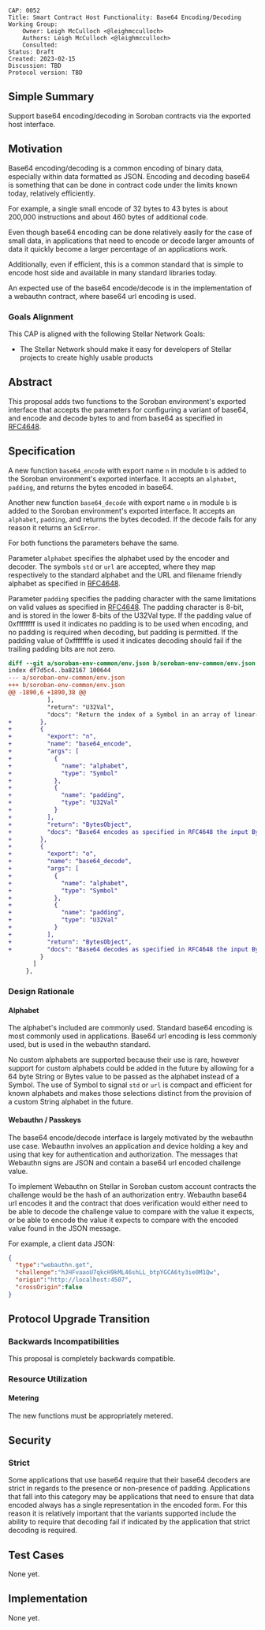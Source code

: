 ```
CAP: 0052
Title: Smart Contract Host Functionality: Base64 Encoding/Decoding
Working Group:
    Owner: Leigh McCulloch <@leighmcculloch>
    Authors: Leigh McCulloch <@leighmcculloch>
    Consulted:
Status: Draft
Created: 2023-02-15
Discussion: TBD
Protocol version: TBD
```

## Simple Summary

Support base64 encoding/decoding in Soroban contracts via the exported host
interface.

## Motivation

Base64 encoding/decoding is a common encoding of binary data, especially within
data formatted as JSON. Encoding and decoding base64 is something that can be
done in contract code under the limits known today, relatively efficiently.

For example, a single small encode of 32 bytes to 43 bytes is about 200,000
instructions and about 460 bytes of additional code.

Even though base64 encoding can be done relatively easily for the case of small
data, in applications that need to encode or decode larger amounts of data it
quickly become a larger percentage of an applications work.

Additionally, even if efficient, this is a common standard that is simple to
encode host side and available in many standard libraries today.

An expected use of the base64 encode/decode is in the implementation of a
webauthn contract, where base64 url encoding is used.

### Goals Alignment

This CAP is aligned with the following Stellar Network Goals:

- The Stellar Network should make it easy for developers of Stellar projects to
  create highly usable products

## Abstract

This proposal adds two functions to the Soroban environment's exported interface
that accepts the parameters for configuring a variant of base64, and encode and
decode bytes to and from base64 as specified in [RFC4648].

## Specification

A new function `base64_encode` with export name `n` in module `b` is added to
the Soroban environment's exported interface. It accepts an `alphabet`,
`padding`, and returns the bytes encoded in base64.

Another new function `base64_decode` with export name `o` in module `b` is added
to the Soroban environment's exported interface. It accepts an `alphabet`,
`padding`, and returns the bytes decoded. If the decode fails for any reason it
returns an `ScError`.

For both functions the parameters behave the same.

Parameter `alphabet` specifies the alphabet used by the encoder and decoder. The
symbols `std` or `url` are accepted, where they map respectively to the standard
alphabet and the URL and filename friendly alphabet as specified in [RFC4648].

Parameter `padding` specifies the padding character with the same limitations on
valid values as specified in [RFC4648]. The padding character is 8-bit, and is
stored in the lower 8-bits of the U32Val type. If the padding value of
0xffffffff is used it indicates no padding is to be used when encoding, and no
padding is required when decoding, but padding is permitted. If the padding
value of 0xfffffffe is used it indicates decoding should fail if the trailing
padding bits are not zero.

```diff mddiffcheck.ignore=true mddiffcheck.base=v20.1.0
diff --git a/soroban-env-common/env.json b/soroban-env-common/env.json
index df7d5c4..ba82167 100644
--- a/soroban-env-common/env.json
+++ b/soroban-env-common/env.json
@@ -1890,6 +1890,38 @@
           ],
           "return": "U32Val",
           "docs": "Return the index of a Symbol in an array of linear-memory byte-slices, or trap if not found."
+        },
+        {
+          "export": "n",
+          "name": "base64_encode",
+          "args": [
+            {
+              "name": "alphabet",
+              "type": "Symbol"
+            },
+            {
+              "name": "padding",
+              "type": "U32Val"
+            }
+          ],
+          "return": "BytesObject",
+          "docs": "Base64 encodes as specified in RFC4648 the input BytesObject, using the alphabet specified as a symbol 'std' or 'url' that respectively encode with the standard alphabet or the URL/filename-safe alphabet, padded with the u8 byte stored in the low 8-bits of the padding U32Val, or not padded if the padding is 0xffffffff, returning a BytesObject with the encoded value."
+        },
+        {
+          "export": "o",
+          "name": "base64_decode",
+          "args": [
+            {
+              "name": "alphabet",
+              "type": "Symbol"
+            },
+            {
+              "name": "padding",
+              "type": "U32Val"
+            }
+          ],
+          "return": "BytesObject",
+          "docs": "Base64 decodes as specified in RFC4648 the input BytesObject, using the alphabet specified as a symbol 'std' or 'url' that respectively encode with the standard alphabet or the URL/filename-safe alphabet, expecting padding with the u8 byte stored in the low 8-bits of the padding U32Val, or not padded if the padding is 0xffffffff, or strictly not padded if the padding is 0xfffffffe, returning a BytesObject with the encoded value. If no padding is strict, decoding fails if trailing padding bits are not zero. If decoding fails, the function returns ScError."
         }
       ]
     },
```

### Design Rationale

#### Alphabet

The alphabet's included are commonly used. Standard base64 encoding is most
commonly used in applications. Base64 url encoding is less commonly used, but is
used in the webauthn standard.

No custom alphabets are supported because their use is rare, however support for
custom alphabets could be added in the future by allowing for a 64 byte String
or Bytes value to be passed as the alphabet instead of a Symbol. The use of
Symbol to signal `std` or `url` is compact and efficient for known alphabets and
makes those selections distinct from the provision of a custom String alphabet
in the future.

#### Webauthn / Passkeys

The base64 encode/decode interface is largely motivated by the webauthn use case. Webauthn involves an application and device holding a key and using that key for authentication and authorization. The messages that Webauthn signs are JSON and contain a base64 url encoded challenge value.

To implement Webauthn on Stellar in Soroban custom account contracts the challenge would be the hash of an authorization entry. Webauthn base64 url encodes it and the contract that does verification would either need to be able to decode the challenge value to compare with the value it expects, or be able to encode the value it expects to compare with the encoded value found in the JSON message.

For example, a client data JSON:
```json
{
  "type":"webauthn.get",
  "challenge":"hJHFvaaoU7qkcH9kML46shLL_btpYGCA6ty3ie0M1Qw",
  "origin":"http://localhost:4507",
  "crossOrigin":false
}
```

## Protocol Upgrade Transition

### Backwards Incompatibilities

This proposal is completely backwards compatible.

### Resource Utilization

#### Metering

The new functions must be appropriately metered.

## Security

### Strict

Some applications that use base64 require that their base64 decoders are strict
in regards to the presence or non-presence of padding. Applications that fall
into this category may be applications that need to ensure that data encoded
always has a single representation in the encoded form. For this reason it is
relatively important that the variants supported include the ability to require
that decoding fail if indicated by the application that strict decoding is
required.

## Test Cases

None yet.

## Implementation

None yet.

[Webauthn]: https://www.w3.org/TR/webauthn-2/
[RFC4648]: https://rfc-editor.org/rfc/rfc4648.html
